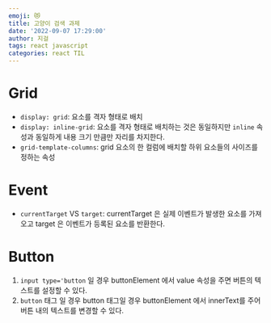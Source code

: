 ```yaml
---
emoji: 😻
title: 고양이 검색 과제
date: '2022-09-07 17:29:00'
author: 지걸
tags: react javascript
categories: react TIL
---
```

# Grid
- `display: grid`: 요소를 격자 형태로 배치
- `display: inline-grid`: 요소를 격자 형태로 배치하는 것은 동일하지만 `inline` 속성과 동일하게 내용 크기 만큼만 자리를 차지한다.
- `grid-template-columns`: grid 요소의 한 컬럼에 배치할 하위 요소들의 사이즈를 정하는 속성

# Event
- `currentTarget` VS `target`: currentTarget 은 실제 이벤트가 발생한 요소를 가져오고 target 은 이벤트가 등록된 요소를 반환한다.

# Button
1. `input type='button` 일 경우
   buttonElement 에서 value 속성을 주면 버튼의 텍스트를 설정할 수 있다.
2. `button` 태그 일 경우
   button 태그일 경우 buttonElement 에서 innerText를 주어 버튼 내의 텍스트를 변경할 수 있다.